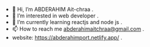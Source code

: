 - 👋 Hi, I’m ABDERAHIM Ait-chraa .
- 👀 I’m interested in web developer .
- 🌱 I’m currently learning reactjs and node js .
- 📫 How to reach me abderahimaitchraa@gmail.com .
- website: https://abderahimport.netlify.app/ .


